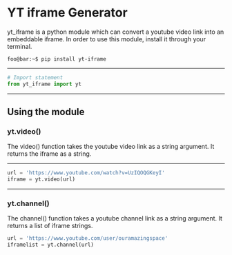 YT iframe Generator
================
yt_iframe is a python module which can convert a youtube video link into an embeddable iframe.
In order to use this module, install it through your terminal.

``` console
foo@bar:~$ pip install yt-iframe
```
___
``` python
# Import statement
from yt_iframe import yt
```
___
## Using the module

### yt.video()
The video() function takes the youtube video link as a string argument.
It returns the iframe as a string.
___
``` python
url = 'https://www.youtube.com/watch?v=UzIQOQGKeyI'
iframe = yt.video(url)
```
___
### yt.channel()
The channel() function takes a youtube channel link as a string argument.
It returns a list of iframe strings.
``` python
url = 'https://www.youtube.com/user/ouramazingspace'
iframelist = yt.channel(url)
```
